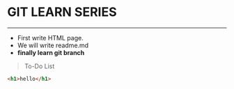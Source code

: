  # GIT LEARN SERIES

----------
- First write HTML page.
- We will write readme.md
- **finally learn git branch**

> To-Do List

```html
<h1>hello</h1>

```